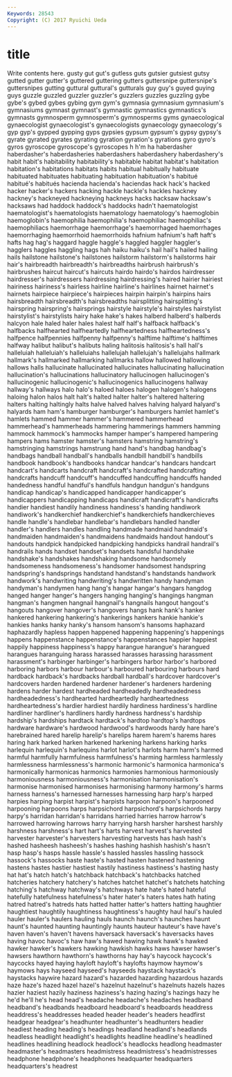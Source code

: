 ```yaml
---
Keywords: 28543 
Copyright: (C) 2017 Ryuichi Ueda
---
```


# title

Write contents here.
 gusty gut
gut's gutless guts gutsier gutsiest gutsy gutted gutter gutter's guttered
guttering gutters guttersnipe guttersnipe's guttersnipes gutting guttural guttural's gutturals guy
guy's guyed guying guys guzzle guzzled guzzler guzzler's guzzlers guzzles
guzzling gybe gybe's gybed gybes gybing gym gym's gymnasia gymnasium
gymnasium's gymnasiums gymnast gymnast's gymnastic gymnastics gymnastics's gymnasts gymnosperm gymnosperm's
gymnosperms gyms gynaecological gynaecologist gynaecologist's gynaecologists gynaecology gynaecology's gyp gyp's
gypped gypping gyps gypsies gypsum gypsum's gypsy gypsy's gyrate gyrated
gyrates gyrating gyration gyration's gyrations gyro gyro's gyros gyroscope gyroscope's
gyroscopes h h'm ha haberdasher haberdasher's haberdasheries haberdashers haberdashery haberdashery's
habit habit's habitability habitability's habitable habitat habitat's habitation habitation's habitations
habitats habits habitual habitually habituate habituated habituates habituating habituation habituation's
habitué habitué's habitués hacienda hacienda's haciendas hack hack's hacked hacker
hacker's hackers hacking hackle hackle's hackles hackney hackney's hackneyed hackneying
hackneys hacks hacksaw hacksaw's hacksaws had haddock haddock's haddocks hadn't
haematologist haematologist's haematologists haematology haematology's haemoglobin haemoglobin's haemophilia haemophilia's haemophiliac
haemophiliac's haemophiliacs haemorrhage haemorrhage's haemorrhaged haemorrhages haemorrhaging haemorrhoid haemorrhoids hafnium
hafnium's haft haft's hafts hag hag's haggard haggle haggle's haggled
haggler haggler's hagglers haggles haggling hags hah haiku haiku's hail
hail's hailed hailing hails hailstone hailstone's hailstones hailstorm hailstorm's hailstorms
hair hair's hairbreadth hairbreadth's hairbreadths hairbrush hairbrush's hairbrushes haircut haircut's
haircuts hairdo hairdo's hairdos hairdresser hairdresser's hairdressers hairdressing hairdressing's haired
hairier hairiest hairiness hairiness's hairless hairline hairline's hairlines hairnet hairnet's
hairnets hairpiece hairpiece's hairpieces hairpin hairpin's hairpins hairs hairsbreadth hairsbreadth's
hairsbreadths hairsplitting hairsplitting's hairspring hairspring's hairsprings hairstyle hairstyle's hairstyles hairstylist
hairstylist's hairstylists hairy hake hake's hakes halberd halberd's halberds halcyon
hale haled haler hales halest half half's halfback halfback's halfbacks
halfhearted halfheartedly halfheartedness halfheartedness's halfpence halfpennies halfpenny halfpenny's halftime halftime's
halftimes halfway halibut halibut's halibuts haling halitosis halitosis's hall hall's
halleluiah halleluiah's halleluiahs hallelujah hallelujah's hallelujahs hallmark hallmark's hallmarked hallmarking
hallmarks hallow hallowed hallowing hallows halls hallucinate hallucinated hallucinates hallucinating
hallucination hallucination's hallucinations hallucinatory hallucinogen hallucinogen's hallucinogenic hallucinogenic's hallucinogenics hallucinogens
hallway hallway's hallways halo halo's haloed haloes halogen halogen's halogens
haloing halon halos halt halt's halted halter halter's haltered haltering
halters halting haltingly halts halve halved halves halving halyard halyard's
halyards ham ham's hamburger hamburger's hamburgers hamlet hamlet's hamlets hammed
hammer hammer's hammered hammerhead hammerhead's hammerheads hammering hammerings hammers hamming
hammock hammock's hammocks hamper hamper's hampered hampering hampers hams hamster
hamster's hamsters hamstring hamstring's hamstringing hamstrings hamstrung hand hand's handbag
handbag's handbags handball handball's handballs handbill handbill's handbills handbook handbook's
handbooks handcar handcar's handcars handcart handcart's handcarts handcraft handcraft's handcrafted
handcrafting handcrafts handcuff handcuff's handcuffed handcuffing handcuffs handed handedness handful
handful's handfuls handgun handgun's handguns handicap handicap's handicapped handicapper handicapper's
handicappers handicapping handicaps handicraft handicraft's handicrafts handier handiest handily handiness
handiness's handing handiwork handiwork's handkerchief handkerchief's handkerchiefs handkerchieves handle handle's
handlebar handlebar's handlebars handled handler handler's handlers handles handling handmade
handmaid handmaid's handmaiden handmaiden's handmaidens handmaids handout handout's handouts handpick
handpicked handpicking handpicks handrail handrail's handrails hands handset handset's handsets
handsful handshake handshake's handshakes handshaking handsome handsomely handsomeness handsomeness's handsomer
handsomest handspring handspring's handsprings handstand handstand's handstands handwork handwork's handwriting
handwriting's handwritten handy handyman handyman's handymen hang hang's hangar hangar's
hangars hangdog hanged hanger hanger's hangers hanging hanging's hangings hangman
hangman's hangmen hangnail hangnail's hangnails hangout hangout's hangouts hangover hangover's
hangovers hangs hank hank's hanker hankered hankering hankering's hankerings hankers
hankie hankie's hankies hanks hanky hanky's hansom hansom's hansoms haphazard
haphazardly hapless happen happened happening happening's happenings happens happenstance happenstance's
happenstances happier happiest happily happiness happiness's happy harangue harangue's harangued
harangues haranguing harass harassed harasses harassing harassment harassment's harbinger harbinger's
harbingers harbor harbor's harbored harboring harbors harbour harbour's harboured harbouring
harbours hard hardback hardback's hardbacks hardball hardball's hardcover hardcover's hardcovers
harden hardened hardener hardener's hardeners hardening hardens harder hardest hardheaded
hardheadedly hardheadedness hardheadedness's hardhearted hardheartedly hardheartedness hardheartedness's hardier hardiest hardily
hardiness hardiness's hardline hardliner hardliner's hardliners hardly hardness hardness's hardship
hardship's hardships hardtack hardtack's hardtop hardtop's hardtops hardware hardware's hardwood
hardwood's hardwoods hardy hare hare's harebrained hared harelip harelip's harelips
harem harem's harems hares haring hark harked harken harkened harkening
harkens harking harks harlequin harlequin's harlequins harlot harlot's harlots harm
harm's harmed harmful harmfully harmfulness harmfulness's harming harmless harmlessly harmlessness
harmlessness's harmonic harmonic's harmonica harmonica's harmonically harmonicas harmonics harmonies harmonious
harmoniously harmoniousness harmoniousness's harmonisation harmonisation's harmonise harmonised harmonises harmonising harmony
harmony's harms harness harness's harnessed harnesses harnessing harp harp's harped
harpies harping harpist harpist's harpists harpoon harpoon's harpooned harpooning harpoons
harps harpsichord harpsichord's harpsichords harpy harpy's harridan harridan's harridans harried
harries harrow harrow's harrowed harrowing harrows harry harrying harsh harsher
harshest harshly harshness harshness's hart hart's harts harvest harvest's harvested
harvester harvester's harvesters harvesting harvests has hash hash's hashed hasheesh
hasheesh's hashes hashing hashish hashish's hasn't hasp hasp's hasps hassle
hassle's hassled hassles hassling hassock hassock's hassocks haste haste's hasted
hasten hastened hastening hastens hastes hastier hastiest hastily hastiness hastiness's
hasting hasty hat hat's hatch hatch's hatchback hatchback's hatchbacks hatched
hatcheries hatchery hatchery's hatches hatchet hatchet's hatchets hatching hatching's hatchway
hatchway's hatchways hate hate's hated hateful hatefully hatefulness hatefulness's hater
hater's haters hates hath hating hatred hatred's hatreds hats hatted
hatter hatter's hatters hatting haughtier haughtiest haughtily haughtiness haughtiness's haughty
haul haul's hauled hauler hauler's haulers hauling hauls haunch haunch's
haunches haunt haunt's haunted haunting hauntingly haunts hauteur hauteur's have
have's haven haven's haven't havens haversack haversack's haversacks haves having
havoc havoc's haw haw's hawed hawing hawk hawk's hawked hawker
hawker's hawkers hawking hawkish hawks haws hawser hawser's hawsers hawthorn
hawthorn's hawthorns hay hay's haycock haycock's haycocks hayed haying hayloft
hayloft's haylofts haymow haymow's haymows hays hayseed hayseed's hayseeds haystack
haystack's haystacks haywire hazard hazard's hazarded hazarding hazardous hazards haze
haze's hazed hazel hazel's hazelnut hazelnut's hazelnuts hazels hazes hazier
haziest hazily haziness haziness's hazing hazing's hazings hazy he he'd
he'll he's head head's headache headache's headaches headband headband's headbands
headboard headboard's headboards headdress headdress's headdresses headed header header's headers
headfirst headgear headgear's headhunter headhunter's headhunters headier headiest heading heading's
headings headland headland's headlands headless headlight headlight's headlights headline headline's
headlined headlines headlining headlock headlock's headlocks headlong headmaster headmaster's headmasters
headmistress headmistress's headmistresses headphone headphone's headphones headquarter headquarters headquarters's headrest
